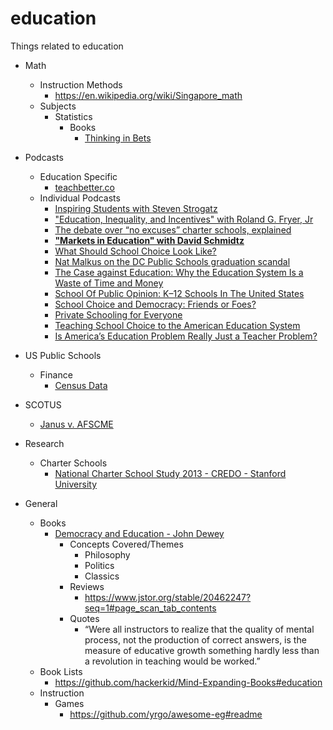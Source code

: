 # education
Things related to education

* Math
  * Instruction Methods
    * https://en.wikipedia.org/wiki/Singapore_math
  * Subjects
    * Statistics
      * Books
        * [Thinking in Bets](https://www.goodreads.com/book/show/35957157-thinking-in-bets)
* Podcasts
	* Education Specific
	  * [teachbetter.co](http://teachbetter.co)
	* Individual Podcasts
	  * [Inspiring Students with Steven Strogatz](http://teachbetter.co/blog/2017/01/02/tbp-episode-45/)
	  * ["Education, Inequality, and Incentives" with Roland G. Fryer, Jr](https://soundcloud.com/hayekprogrampodcast/education-inequality-and-incentives-with-roland-g-fryer-jr)
	  * [The debate over “no excuses” charter schools, explained](https://art19.com/shows/the-weeds/episodes/4974e21a-e6aa-474a-909f-17e70401ae1e/)
	  * **["Markets in Education" with David Schmidtz](https://soundcloud.com/hayekprogrampodcast/markets-in-education-with-david-schmidtz)**
	  * [What Should School Choice Look Like?](https://cdn.cato.org/archive-2018/cpfa-04-19-18.mp3)
	  * [Nat Malkus on the DC Public Schools graduation scandal](http://www.aei.org/multimedia/banter-311-nat-malkus-on-the-dc-public-schools-graduation-scandal/)
	  * [The Case against Education: Why the Education System Is a Waste of Time and Money](https://cdn.cato.org/archive-2018/cbfa-01-31-18.mp3)
	  * [School Of Public Opinion: K–12 Schools In The United States](https://soundcloud.com/hoover-institution/school-of-public-opinion-k-12)
	  * [School Choice and Democracy: Friends or Foes?](https://cdn.cato.org/archive-2017/cpfa-07-26-17.mp3)
	  * [Private Schooling for Everyone](https://www.libertarianism.org/media/free-thoughts/private-schooling-everyone)
	  * [Teaching School Choice to the American Education System](https://www.libertarianism.org/media/free-thoughts/teaching-school-choice-american-education-system)
	  * [Is America’s Education Problem Really Just a Teacher Problem?](http://freakonomics.com/podcast/is-americas-education-problem-really-just-a-teacher-problem-a-new-freakonomics-radio-podcast/)

      
* US Public Schools      
  * Finance
    * [Census Data](https://www.census.gov/programs-surveys/school-finances.html)
* SCOTUS
  * [Janus v. AFSCME](https://en.wikipedia.org/wiki/Janus_v._AFSCME)
* Research
  * Charter Schools
    * [National Charter School Study 2013 - CREDO - Stanford University](http://credo.stanford.edu/documents/NCSS%202013%20Final%20Draft.pdf)
* General
  * Books
     * [Democracy and Education - John Dewey](https://www.gutenberg.org/files/852/852-h/852-h.htm)
	   * Concepts Covered/Themes
	     * Philosophy
		 * Politics
		 * Classics
       * Reviews
	     * https://www.jstor.org/stable/20462247?seq=1#page_scan_tab_contents
	   * Quotes
	     * “Were all instructors to realize that the quality of mental process, not the production of correct answers, is the measure of educative growth something hardly less than a revolution in teaching would be worked.” 
  * Book Lists
    * https://github.com/hackerkid/Mind-Expanding-Books#education
  * Instruction
    * Games
	  * https://github.com/yrgo/awesome-eg#readme
  
